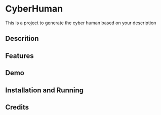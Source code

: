 # CyberHuman
This is a project to generate the cyber human based on your description

## Descrition

## Features

## Demo

## Installation and Running

## Credits


